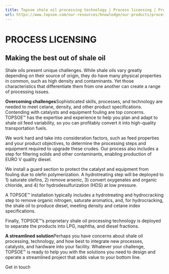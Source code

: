 ```yaml
---
title: Topsoe shale oil processing technology | Process licensing | Products | Topsoe
url: https://www.topsoe.com/our-resources/knowledge/our-products/process-licensing/topsoe-shale-oil-processing-technology#main-content
---
```


# PROCESS LICENSING

## Making the best out of shale oil

Shale oils present unique challenges. While shale oils vary greatly depending on their source of origin, they do have many physical properties in common, such as high density and contaminants. Yet those characteristics that differentiate them from one another can create a range of processing issues.

**Overcoming challenges**Sophisticated skills, processes, and technology are needed to meet cetane, density, and other product specifications. Contending with catalysts and equipment fouling are top concerns. TOPSOE™ has the expertise and experience to help you plan and adapt to shale oil feed variability, so you can profitably convert it into high-quality transportation fuels.

We work hard and take into consideration factors, such as feed properties and your product objectives, to determine the processing steps and equipment required to upgrade these crudes. Our process also includes a step for filtering solids and other contaminants, enabling production of EURO V quality diesel.

We install a guard section to protect the catalyst and equipment from fouling due to olefin polymerization. A hydrotreating step will be deployed to 1) saturate olefins, 2) remove arsenic, 3) convert oxygenates and organic chloride, and 4) for hydrodesulfurization (HDS) at low pressure.

A TOPSOE™ installation typically includes a hydrotreating and hydrocracking step to remove organic nitrogen, saturate aromatics, and, for hydrocracking, the shale oil to produce diesel, meeting density and cetane index specifications.

Finally, TOPSOE™’s proprietary shale oil processing technology is deployed to separate the products into LPG, naphtha, and diesel fractions.

**A streamlined solution**Perhaps you have concerns about shale oil processing, technology, and how best to integrate new processes, catalysts, and hardware into your facility. Whatever your challenge, TOPSOE™ is ready to help you with the solutions you need to design and operate a streamlined project that adds value to your bottom line.

Get in touch